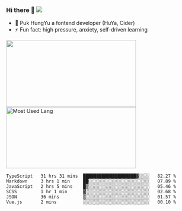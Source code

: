 ### Hi there 👋   ![](https://komarev.com/ghpvc/?username=trojan0523&color=ff69b4&label=PV+Since+2020-1-1)

 - 🔭 Puk HungYu a fontend developer (HuYa, Cider)
 - ⚡ Fun fact: high pressure, anxiety, self-driven learning 

 <img align="left" width="350px" height="180px" src="https://github-readme-stats.vercel.app/api?username=trojan0523&show_icons=true&icon_color=199861&count_private=true" />
 
 <img width="350px" height="165px" alt="Most Used Lang" src="https://github-readme-stats.vercel.app/api/top-langs/?username=trojan0523&layout=compact"/>
 

 <!--START_SECTION:waka-->

```text
TypeScript   31 hrs 31 mins  ████████████████████▓░░░░   82.27 %
Markdown     3 hrs 1 min     ██░░░░░░░░░░░░░░░░░░░░░░░   07.89 %
JavaScript   2 hrs 5 mins    █▒░░░░░░░░░░░░░░░░░░░░░░░   05.46 %
SCSS         1 hr 1 min      ▓░░░░░░░░░░░░░░░░░░░░░░░░   02.68 %
JSON         36 mins         ▒░░░░░░░░░░░░░░░░░░░░░░░░   01.57 %
Vue.js       2 mins          ░░░░░░░░░░░░░░░░░░░░░░░░░   00.10 %
```

<!--END_SECTION:waka-->

 
<!--
**Trojan0523/Trojan0523** is a ✨ _special_ ✨ repository because its `README.md` (this file) appears on your GitHub profile.

Here are some ideas to get you started:

- 👯 looking to collaborate on where? i don`t know
- 🤔 I’m looking for help with ...
- 💬 Ask me about ...
- 📫 How to reach me: ...
- 😄 Pronouns: ...
- ⚡ Fun fact: ...
![](https://komarev.com/ghpvc/?username=trojan0523)
-->
